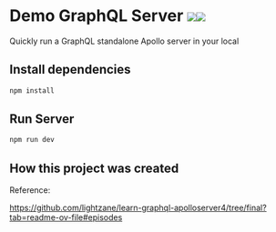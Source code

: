 # Demo GraphQL Server ![](https://img.shields.io/badge/node-22.16.0-green?style=flat)![](https://img.shields.io/badge/npm-10.9.2-2ecc71?style=flat)

Quickly run a GraphQL standalone Apollo server in your local

## Install dependencies

```bash
npm install
```

## Run Server

```bash
npm run dev
```

## How this project was created

Reference:

https://github.com/lightzane/learn-graphql-apolloserver4/tree/final?tab=readme-ov-file#episodes
